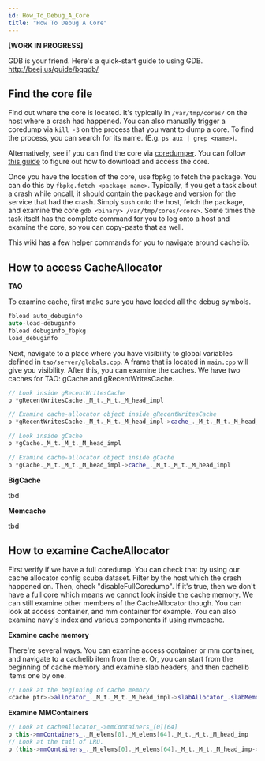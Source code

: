```yaml
---
id: How_To_Debug_A_Core
title: "How To Debug A Core"
---
```

**[WORK IN PROGRESS]**

GDB is your friend. Here's a quick-start guide to using GDB. http://beej.us/guide/bggdb/

## Find the core file

Find out where the core is located. It's typically in `/var/tmp/cores/` on the host where a crash had happened. You can also manually trigger a coredump via `kill -3` on the process that you want to dump a core. To find the process, you can search for its name. (E.g. `ps aux | grep <name>`).

Alternatively, see if you can find the core via [coredumper](https://fburl.com/scuba/coredumper/s85b6cvg). You can follow [this guide](https://www.internalfb.com/intern/wiki/Coredumper/User_Guide/Remote_Coredumps/#quickstart-guide) to figure out how to download and access the core.

Once you have the location of the core, use fbpkg to fetch the package. You can do this by `fbpkg.fetch <package_name>`. Typically, if you get a task about a crash while oncall, it should contain the package and version for the service that had the crash. Simply `sush` onto the host, fetch the package, and examine the core `gdb <binary> /var/tmp/cores/<core>`. Some times the task itself has the complete command for you to log onto a host and examine the core, so you can copy-paste that as well.

This wiki has a few helper commands for you to navigate around cachelib.

## How to access CacheAllocator

**TAO**

To examine cache, first make sure you have loaded all the debug symbols.
```cpp
fbload auto_debuginfo
auto-load-debuginfo
fbload debuginfo_fbpkg
load_debuginfo
```

Next, navigate to a place where you have visibility to global variables defined in `tao/server/globals.cpp`. A frame that is located in `main.cpp` will give you visibility. After this, you can examine the caches. We have two caches for TAO: gCache and gRecentWritesCache.

```cpp
// Look inside gRecentWritesCache
p *gRecentWritesCache._M_t._M_t._M_head_impl

// Examine cache-allocator object inside gRecentWritesCache
p *gRecentWritesCache._M_t._M_t._M_head_impl->cache_._M_t._M_t._M_head_impl

// Look inside gCache
p *gCache._M_t._M_t._M_head_impl

// Examine cache-allocator object inside gCache
p *gCache._M_t._M_t._M_head_impl->cache_._M_t._M_t._M_head_impl
```

**BigCache**

tbd

**Memcache**

tbd

## How to examine CacheAllocator

First verify if we have a full coredump. You can check that by using our cache allocator config scuba dataset. Filter by the host which the crash happened on. Then, check "disableFullCoredump". If it's true, then we don't have a full core which means we cannot look inside the cache memory. We can still examine other members of the CacheAllocator though. You can look at access container, and mm container for example. You can also examine navy's index and various components if using nvmcache.

**Examine cache memory**

There're several ways. You can examine access container or mm container, and navigate to a cachelib item from there. Or, you can start from the beginning of cache memory and examine slab headers, and then cachelib items one by one.

```cpp
// Look at the beginning of cache memory
<cache ptr>->allocator_._M_t._M_t._M_head_impl->slabAllocator_.slabMemoryStart_
```

**Examine MMContainers**

```cpp
// Look at cacheAllocator_->mmContainers_[0][64]
p this->mmContainers_._M_elems[0]._M_elems[64]._M_t._M_t._M_head_imp
// Look at the tail of LRU.
p (this->mmContainers_._M_elems[0]._M_elems[64]._M_t._M_t._M_head_imp->lru_.lists_.M_impl._M_start+2->_M_t._M_t._M_head_impl.tail_
```


